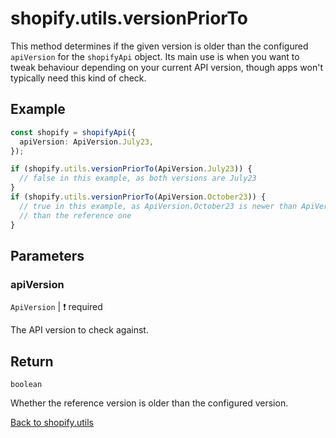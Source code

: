# shopify.utils.versionPriorTo

This method determines if the given version is older than the configured `apiVersion` for the `shopifyApi` object.
Its main use is when you want to tweak behaviour depending on your current API version, though apps won't typically need this kind of check.

## Example

```ts
const shopify = shopifyApi({
  apiVersion: ApiVersion.July23,
});

if (shopify.utils.versionPriorTo(ApiVersion.July23)) {
  // false in this example, as both versions are July23
}
if (shopify.utils.versionPriorTo(ApiVersion.October23)) {
  // true in this example, as ApiVersion.October23 is newer than ApiVersion.July23, i.e. the configured version is older
  // than the reference one
}
```

## Parameters

### apiVersion

`ApiVersion` | :exclamation: required

The API version to check against.

## Return

`boolean`

Whether the reference version is older than the configured version.

[Back to shopify.utils](./README.md)
